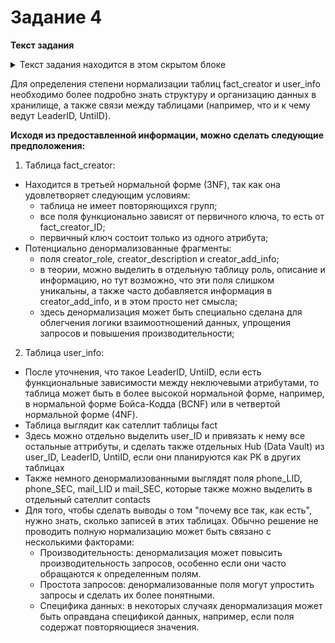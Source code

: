 # Задание 4

**Текст задания**
<details>
  <summary>Текст задания находится в этом скрытом блоке</summary>
  4. В предложенном куске ERD (fact_creator, user_info) укажите степень нормализации. Какие фрагменты в таблицах денормализованы. Почему, по вашему мнению, могло быть принято решение не проводить полную нормализацию?
</details>

Для определения степени нормализации таблиц fact_creator и user_info необходимо более подробно знать структуру и организацию данных в хранилище, а также связи между таблицами (например, что и к чему ведут LeaderID, UntiID).

**Исходя из предоставленной информации, можно сделать следующие предположения:**

1. Таблица fact_creator:
  * Находится в третьей нормальной форме (3NF), так как она удовлетворяет следующим условиям:
    * таблица не имеет повторяющихся групп;
    * все поля функционально зависят от первичного ключа, то есть от fact_creator_ID;
    * первичный ключ состоит только из одного атрибута;
  * Потенциально денормализованные фрагменты:
    * поля creator_role, creator_description и creator_add_info;
    * в теории, можно выделить в отдельную таблицу роль, описание и информацию, но тут возможно, что эти поля слишком уникальны, а также часто добавляется информация в creator_add_info, и в этом просто нет смысла;
    * здесь денормализация может быть специально сделана для облегчения логики взаимоотношений данных, упрощения запросов и повышения производительности;
2. Таблица user_info:
  * После уточнения, что такое LeaderID, UntiID, если есть функциональные зависимости между неключевыми атрибутами, то таблица может быть в более высокой нормальной форме, например, в нормальной форме Бойса-Кодда (BCNF) или в четвертой нормальной форме (4NF).
  * Таблица выглядит как сателлит таблицы fact
  * Здесь можно отдельно выделить user_ID и привязать к нему все остальные аттрибуты, и сделать также отдельных Hub (Data Vault) из user_ID, LeaderID, UntiID, если они планируются как PK в других таблицах
  * Также немного денормализованными выглядят поля phone_LID, phone_SEC, mail_LID и mail_SEC, которые также можно выделить в отдельный сателлит contacts
  * Для того, чтобы сделать выводы о том "почему все так, как есть", нужно знать, сколько записей в этих таблицах. Обычно решение не проводить полную нормализацию может быть связано с несколькими факторами:
    * Производительность: денормализация может повысить производительность запросов, особенно если они часто обращаются к определенным полям.
    * Простота запросов: денормализованные поля могут упростить запросы и сделать их более понятными.
    * Специфика данных: в некоторых случаях денормализация может быть оправдана спецификой данных, например, если поля содержат повторяющиеся значения.
      
